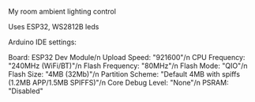 My room ambient lighting control

Uses ESP32, WS2812B leds

Arduino IDE settings:

Board: ESP32 Dev Module/n
Upload Speed: "921600"/n
CPU Frequency: "240MHz (WiFi/BT)"/n
Flash Frequency: "80MHz"/n
Flash Mode: "QIO"/n
Flash Size: "4MB (32Mb)"/n
Partition Scheme: "Default 4MB with spiffs (1.2MB APP/1.5MB SPIFFS)"/n
Core Debug Level: "None"/n
PSRAM: "Disabled"
